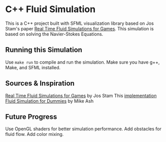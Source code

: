 # C++ Fluid Simulation
This is a C++ project built with SFML visualization library based on Jos Stam's paper [Real Time Fluid Simulations for Games](http://graphics.cs.cmu.edu/nsp/course/15-464/Fall09/papers/StamFluidforGames.pdf). This simulation is based on solving the Navier-Stokes Equations. 

## Running this Simulation
Use `make run` to compile and run the simulation.
Make sure you have g++, Make, and SFML installed. 

## Sources & Inspiration
[Real Time Fluid Simulations for Games](http://graphics.cs.cmu.edu/nsp/course/15-464/Fall09/papers/StamFluidforGames.pdf) by Jos Stam
This [implementation]()
[Fluid Simulation for Dummies](https://mikeash.com/pyblog/fluid-simulation-for-dummies.html) by Mike Ash

## Future Progress
Use OpenGL shaders for better simulation performance.
Add obstacles for fluid flow. 
Add color mixing.  